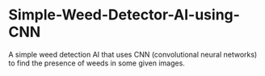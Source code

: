 # Simple-Weed-Detector-AI-using-CNN
A simple weed detection AI that uses CNN (convolutional neural networks) to find the presence of weeds in some given images.
